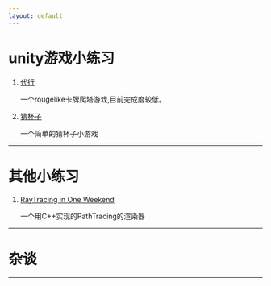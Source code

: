 ```yaml
---
layout: default
---
```


# **unity游戏小练习**

1. [代行](https://github.com/Goatherd0072/daixing)

    一个rougelike卡牌爬塔游戏,目前完成度较低。

2. [猜杯子](https://github.com/Goatherd0072/Unity-miniGame-Guess-the-Cups)

    一个简单的猜杯子小游戏

***

# **其他小练习**

1. [RayTracing in One Weekend](https://github.com/Goatherd0072/RaytracingPractise)

    一个用C++实现的PathTracing的渲染器

***

# **杂谈**

***
